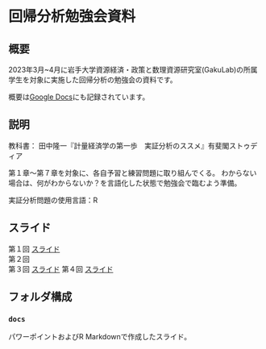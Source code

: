 # 回帰分析勉強会資料


## 概要

2023年3月~4月に岩手大学資源経済・政策と数理資源研究室(GakuLab)の所属学生を対象に実施した回帰分析の勉強会の資料です。

概要は[Google Docs](https://docs.google.com/document/d/1woCx6rPpC6wZMqLTfNPtBSi6baixLxETJp0NhV6ov5M/edit?usp=sharing)にも記録されています。

## 説明

教科書：
田中隆一『計量経済学の第一歩　実証分析のススメ』有斐閣ストゥディア

第１章〜第７章を対象に、各自予習と練習問題に取り組んでくる。
わからない場合は、何がわからないか？を言語化した状態で勉強会で臨むよう準備。

実証分析問題の使用言語：R


## スライド

第１回 [スライド](https://github.com/gakulab/regression_tutorial/blob/main/docs/tutorial_slide_1.pdf)  
第２回  
第３回 [スライド](https://raw.githack.com/gakulab/regression_tutorial/main/docs/tutorial_slide_3.html)
第４回 [スライド](https://raw.githack.com/gakulab/regression_tutorial/main/docs/tutorial_slide_4.html)

## フォルダ構成

### `docs`

パワーポイントおよびR Markdownで作成したスライド。

